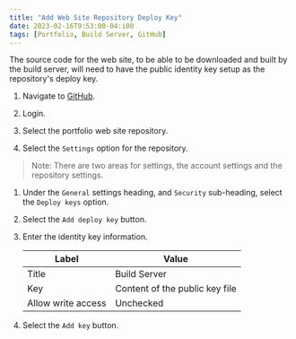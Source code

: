 ```yaml
---
title: "Add Web Site Repository Deploy Key"
date: 2023-02-16T9:53:00-04:i00
tags: [Portfolio, Build Server, GitHub]
---
```

The source code for the web site, to be able to be downloaded and built by the build server, will need to have the public identity key setup as the repository's deploy key.

1. Navigate to [GitHub](https://github.com/).

1. Login.

1. Select the portfolio web site repository.

1. Select the `Settings` option for the repository.

> Note: There are two areas for settings, the account settings and the repository settings.

1. Under the `General` settings heading, and `Security` sub-heading, select the `Deploy keys` option.

1. Select the `Add deploy key` button.

1. Enter the identity key information.

   | Label | Value |
   |--|--|
   | Title | Build Server |
   | Key | Content of the public key file |
   | Allow write access | Unchecked |

1. Select the `Add key` button.